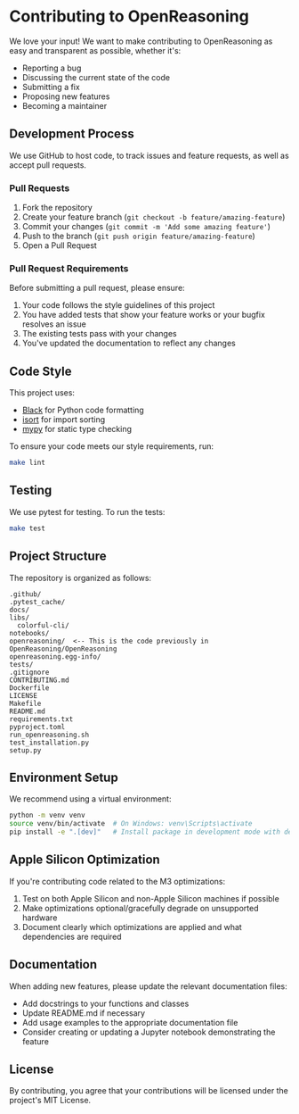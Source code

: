 # Contributing to OpenReasoning

We love your input! We want to make contributing to OpenReasoning as easy and transparent as possible, whether it's:

- Reporting a bug
- Discussing the current state of the code
- Submitting a fix
- Proposing new features
- Becoming a maintainer

## Development Process

We use GitHub to host code, to track issues and feature requests, as well as accept pull requests.

### Pull Requests

1. Fork the repository
2. Create your feature branch (`git checkout -b feature/amazing-feature`)
3. Commit your changes (`git commit -m 'Add some amazing feature'`)
4. Push to the branch (`git push origin feature/amazing-feature`)
5. Open a Pull Request

### Pull Request Requirements

Before submitting a pull request, please ensure:

1. Your code follows the style guidelines of this project
2. You have added tests that show your feature works or your bugfix resolves an issue
3. The existing tests pass with your changes
4. You've updated the documentation to reflect any changes

## Code Style

This project uses:

- [Black](https://black.readthedocs.io/) for Python code formatting
- [isort](https://pycqa.github.io/isort/) for import sorting
- [mypy](https://mypy.readthedocs.io/) for static type checking

To ensure your code meets our style requirements, run:

```bash
make lint
```

## Testing

We use pytest for testing. To run the tests:

```bash
make test
```

## Project Structure

The repository is organized as follows:

```
.github/
.pytest_cache/
docs/
libs/
  colorful-cli/
notebooks/
openreasoning/  <-- This is the code previously in OpenReasoning/OpenReasoning
openreasoning.egg-info/
tests/
.gitignore
CONTRIBUTING.md
Dockerfile
LICENSE
Makefile
README.md
requirements.txt
pyproject.toml
run_openreasoning.sh
test_installation.py
setup.py
```

## Environment Setup

We recommend using a virtual environment:

```bash
python -m venv venv
source venv/bin/activate  # On Windows: venv\Scripts\activate
pip install -e ".[dev]"   # Install package in development mode with dev dependencies
```

## Apple Silicon Optimization

If you're contributing code related to the M3 optimizations:

1. Test on both Apple Silicon and non-Apple Silicon machines if possible
2. Make optimizations optional/gracefully degrade on unsupported hardware
3. Document clearly which optimizations are applied and what dependencies are required

## Documentation

When adding new features, please update the relevant documentation files:

- Add docstrings to your functions and classes
- Update README.md if necessary
- Add usage examples to the appropriate documentation file
- Consider creating or updating a Jupyter notebook demonstrating the feature

## License

By contributing, you agree that your contributions will be licensed under the project's MIT License. 
